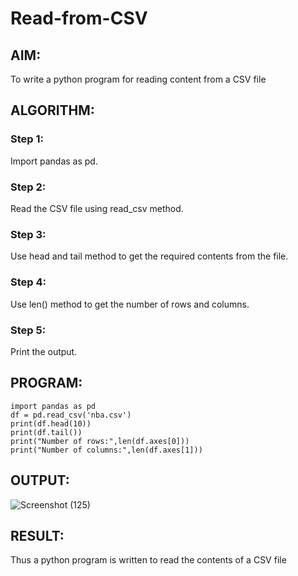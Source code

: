 # Read-from-CSV

## AIM:
To write a python program for reading content from a CSV file
## ALGORITHM:
### Step 1:
Import pandas as pd.
### Step 2:
Read the CSV file using read_csv method.
### Step 3:
Use head and tail method to get the required contents from the file.
### Step 4:
Use len() method to get the number of rows and columns.
### Step 5: 
Print the output.

## PROGRAM:
```
import pandas as pd
df = pd.read_csv('nba.csv')
print(df.head(10))
print(df.tail())
print("Number of rows:",len(df.axes[0]))
print("Number of columns:",len(df.axes[1]))
```
## OUTPUT:
![Screenshot (125)](https://github.com/Pravinrajj/Read-from-CSV/assets/117917674/f2551254-f3ac-42a5-a6a5-a9c7f3fb3291)

## RESULT:
Thus a python program is written to read the contents of a CSV file
